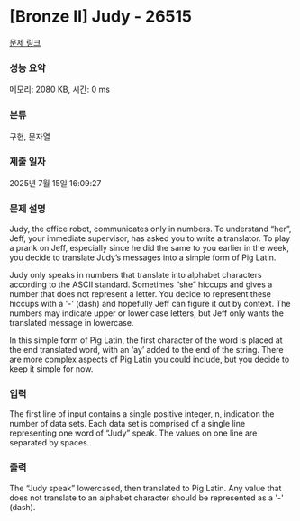 # [Bronze II] Judy - 26515 

[문제 링크](https://www.acmicpc.net/problem/26515) 

### 성능 요약

메모리: 2080 KB, 시간: 0 ms

### 분류

구현, 문자열

### 제출 일자

2025년 7월 15일 16:09:27

### 문제 설명

<p>Judy, the office robot, communicates only in numbers. To understand “her”, Jeff, your immediate supervisor, has asked you to write a translator. To play a prank on Jeff, especially since he did the same to you earlier in the week, you decide to translate Judy’s messages into a simple form of Pig Latin.</p>

<p>Judy only speaks in numbers that translate into alphabet characters according to the ASCII standard. Sometimes “she” hiccups and gives a number that does not represent a letter. You decide to represent these hiccups with a '-' (dash) and hopefully Jeff can figure it out by context. The numbers may indicate upper or lower case letters, but Jeff only wants the translated message in lowercase.</p>

<p>In this simple form of Pig Latin, the first character of the word is placed at the end translated word, with an ‘ay’ added to the end of the string. There are more complex aspects of Pig Latin you could include, but you decide to keep it simple for now.</p>

### 입력 

 <p>The first line of input contains a single positive integer, n, indication the number of data sets. Each data set is comprised of a single line representing one word of “Judy” speak. The values on one line are separated by spaces.</p>

### 출력 

 <p>The “Judy speak” lowercased, then translated to Pig Latin. Any value that does not translate to an alphabet character should be represented as a '-' (dash).</p>

